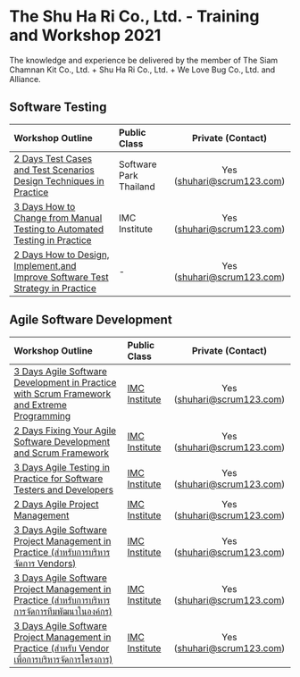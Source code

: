 # The Shu Ha Ri Co., Ltd. - Training and Workshop 2021
The knowledge and experience be delivered by the member of The Siam Chamnan Kit Co., Ltd. + Shu Ha Ri Co., Ltd. + We Love Bug Co., Ltd. and Alliance.

## Software Testing

| Workshop Outline | Public Class | Private (Contact) |
| :----- | :----- | :-----: |
| [2 Days Test Cases and Test Scenarios Design Techniques in Practice](./software-testing/2-days-test-techniques/2-days-test-techniques-in-practices.md) |Software Park Thailand | Yes ([shuhari@scrum123.com](mailto:shuhari@scrum123.com))  |
| [3 Days How to Change from Manual Testing to Automated Testing in Practice](./software-testing/3-days-how-to-change/3-days-how-to-change-in-practice.md) |IMC Institute | Yes ([shuhari@scrum123.com](mailto:shuhari@scrum123.com))  |
| [2 Days How to Design, Implement,and Improve Software Test Strategy in Practice](./software-testing/2-days-test-strategy/2-days-test-strategy-in-practices.md) | - | Yes ([shuhari@scrum123.com](mailto:shuhari@scrum123.com))  |

## Agile Software Development

| Workshop Outline | Public Class | Private (Contact) |
| :----- | :----- | :-----: |
| [3 Days Agile Software Development in Practice with Scrum Framework and Extreme Programming](./agile/3-days-agile-software-development.md) | [IMC Institute](http://www.imcinstitute.com/agile) | Yes ([shuhari@scrum123.com](mailto:shuhari@scrum123.com))  |
| [2 Days Fixing Your Agile Software Development and Scrum Framework](./agile/2-days-fix-your-agile-and-scrum.md) | [IMC Institute](https://docs.google.com/document/d/1PkmsVSq2R0NOXAsP0lcFLNyxrO9k4Pzcz5PFVgD-7TM/edit) | Yes ([shuhari@scrum123.com](mailto:shuhari@scrum123.com)) |
| [3 Days Agile Testing in Practice for Software Testers and Developers](./agile/3-days-agile-testing-in-practices.md)| [IMC Institute](https://docs.google.com/document/d/1yXf1AKQz6XiX1xxvBugWHueESECDCFhaCKJjg0MaMhY/edit) | Yes ([shuhari@scrum123.com](mailto:shuhari@scrum123.com))  |
| [2 Days Agile Project Management](./agile/2-days-agile-project-management.md) | [IMC Institute](http://www.imcinstitute.com/agileprj) | Yes ([shuhari@scrum123.com](mailto:shuhari@scrum123.com))  |
| [3 Days Agile Software Project Management in Practice (สำหรับการบริหารจัดการ Vendors)](./agile/3-days-agile-project-management-to-manage-vendor.md) | [IMC Institute](https://docs.google.com/document/d/1aNRsZVPqYJusJKX9aiXKS-IbIjoZ6RIJUxd8wGqTYVU/edit) | Yes ([shuhari@scrum123.com](mailto:shuhari@scrum123.com)) |
| [3 Days Agile Software Project Management in Practice (สำหรับการบริหารการจัดการทีมพัฒนาในองค์กร)](./agile/3-days-agile-project-management-to-manage-development-team.md) | [IMC Institute](https://docs.google.com/document/d/1p0WbhPE-qQfeumWnTIF7p4ypfCJDyfwbtJGTc8-14QE/edit) | Yes ([shuhari@scrum123.com](mailto:shuhari@scrum123.com)) |
| [3 Days Agile Software Project Management in Practice (สำหรับ Vendor เพื่อการบริหารจัดการโครงการ)](./agile/3-days-agile-project-management-for-vendor-to-manage-project.md) | [IMC Institute](http://www.imcinstitute.com) | Yes ([shuhari@scrum123.com](mailto:shuhari@scrum123.com)) |
